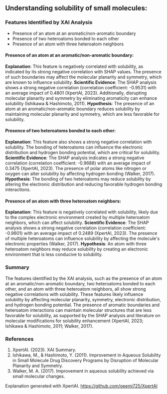 ## Understanding solubility of small molecules:
### Features Identified by XAI Analysis
- Presence of an atom at an aromatic/non-aromatic boundary
- Presence of two heteroatoms bonded to each other
- Presence of an atom with three heteroatom neighbors

#### Presence of an atom at an aromatic/non-aromatic boundary:
**Explanation**: This feature is negatively correlated with solubility, as indicated by its strong negative correlation with SHAP values. The presence of such boundaries may affect the molecular planarity and symmetry, which are known to influence solubility.
**Scientific Evidence**: The SHAP analysis shows a strong negative correlation (correlation coefficient: -0.9531) with an average impact of 0.4801 (XpertAI, 2023). Additionally, disrupting molecular planarity and symmetry by eliminating aromaticity can enhance solubility (Ishikawa & Hashimoto, 2011).
**Hypothesis**: The presence of an atom at an aromatic/non-aromatic boundary reduces solubility by maintaining molecular planarity and symmetry, which are less favorable for solubility.

#### Presence of two heteroatoms bonded to each other:
**Explanation**: This feature also shows a strong negative correlation with solubility. The bonding of heteroatoms can influence the electronic distribution and hydrogen bonding potential, which are critical for solubility.
**Scientific Evidence**: The SHAP analysis indicates a strong negative correlation (correlation coefficient: -0.9688) with an average impact of 0.3475 (XpertAI, 2023). The presence of polar atoms like nitrogen or oxygen can alter solubility by affecting hydrogen bonding (Walker, 2017).
**Hypothesis**: The bonding of two heteroatoms may reduce solubility by altering the electronic distribution and reducing favorable hydrogen bonding interactions.

#### Presence of an atom with three heteroatom neighbors:
**Explanation**: This feature is negatively correlated with solubility, likely due to the complex electronic environment created by multiple heteroatom neighbors, which can affect solubility.
**Scientific Evidence**: The SHAP analysis shows a strong negative correlation (correlation coefficient: -0.9601) with an average impact of 0.2489 (XpertAI, 2023). The presence of multiple heteroatoms can influence solubility by affecting the molecule's electronic properties (Walker, 2017).
**Hypothesis**: An atom with three heteroatom neighbors may reduce solubility by creating an electronic environment that is less conducive to solubility.

### Summary
The features identified by the XAI analysis, such as the presence of an atom at an aromatic/non-aromatic boundary, two heteroatoms bonded to each other, and an atom with three heteroatom neighbors, all show strong negative correlations with solubility. These features likely influence solubility by affecting molecular planarity, symmetry, electronic distribution, and hydrogen bonding potential. The presence of aromatic boundaries and heteroatom interactions can maintain molecular structures that are less favorable for solubility, as supported by the SHAP analysis and literature on molecular modifications for solubility enhancement (XpertAI, 2023; Ishikawa & Hashimoto, 2011; Walker, 2017).

### References
1. XpertAI. (2023). XAI Summary.
2. Ishikawa, M., & Hashimoto, Y. (2011). Improvement in Aqueous Solubility in Small Molecule Drug Discovery Programs by Disruption of Molecular Planarity and Symmetry.
3. Walker, M. A. (2017). Improvement in aqueous solubility achieved via small molecular changes.

Explanation generated with XpertAI. https://github.com/geemi725/XpertAI